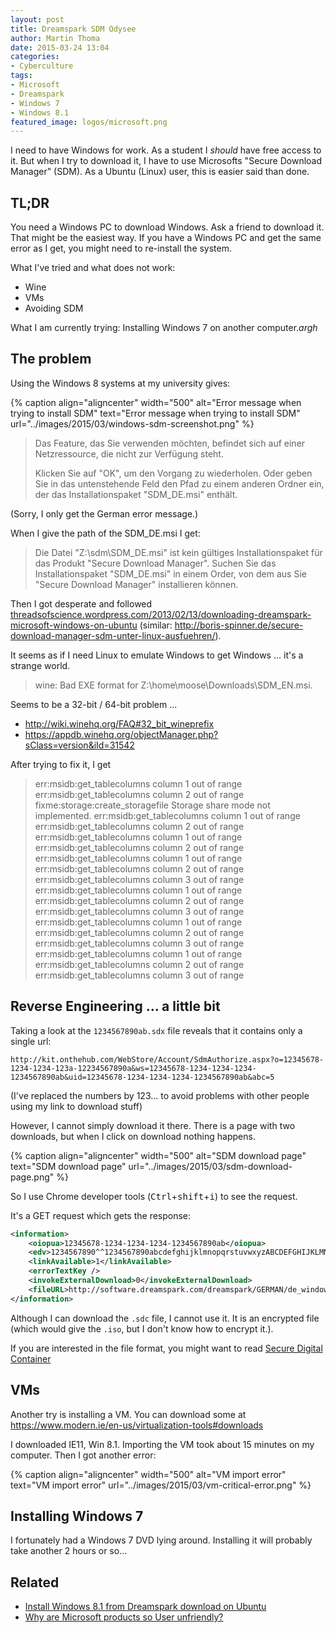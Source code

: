 ```yaml
---
layout: post
title: Dreamspark SDM Odysee
author: Martin Thoma
date: 2015-03-24 13:04
categories:
- Cyberculture
tags:
- Microsoft
- Dreamspark
- Windows 7
- Windows 8.1
featured_image: logos/microsoft.png
---
```

I need to have Windows for work. As a student I *should* have free access to
it. But when I try to download it, I have to use Microsofts
"Secure Download Manager" (SDM). As a Ubuntu (Linux) user, this is easier
said than done.

## TL;DR

You need a Windows PC to download Windows. Ask a friend to download it. That
might be the easiest way. If you have a Windows PC and get the same error as I
get, you might need to re-install the system.

What I've tried and what does not work:

* Wine
* VMs
* Avoiding SDM

What I am currently trying: Installing Windows 7 on another computer.*argh*


## The problem

Using the Windows 8 systems at my university gives:

{% caption align="aligncenter" width="500" alt="Error message when trying to install SDM" text="Error message when trying to install SDM" url="../images/2015/03/windows-sdm-screenshot.png" %}

> Das Feature, das Sie verwenden möchten, befindet sich auf einer Netzressource,
> die nicht zur Verfügung steht.
>
> Klicken Sie auf "OK", um den Vorgang zu wiederholen. Oder geben Sie in das
> untenstehende Feld den Pfad zu einem anderen Ordner ein, der das
> Installationspaket "SDM_DE.msi" enthält.

(Sorry, I only get the German error message.)

When I give the path of the SDM_DE.msi I get:

> Die Datei "Z:\sdm\SDM_DE.msi" ist kein gültiges Installationspaket für das
> Produkt "Secure Download Manager". Suchen Sie das Installationspaket
> "SDM_DE.msi" in einem Order, von dem aus Sie
> "Secure Download Manager" installieren können.

Then I got desperate and followed [threadsofscience.wordpress.com/2013/02/13/downloading-dreamspark-microsoft-windows-on-ubuntu](https://threadsofscience.wordpress.com/2013/02/13/downloading-dreamspark-microsoft-windows-on-ubuntu/) (similar: http://boris-spinner.de/secure-download-manager-sdm-unter-linux-ausfuehren/).

It seems as if I need Linux to emulate Windows to get Windows ... it's a
strange world.

> wine: Bad EXE format for Z:\home\moose\Downloads\SDM_EN.msi.

Seems to be a 32-bit / 64-bit problem ...

* http://wiki.winehq.org/FAQ#32_bit_wineprefix
* https://appdb.winehq.org/objectManager.php?sClass=version&iId=31542


After trying to fix it, I get

> err:msidb:get_tablecolumns column 1 out of range
> err:msidb:get_tablecolumns column 2 out of range
> fixme:storage:create_storagefile Storage share mode not implemented.
> err:msidb:get_tablecolumns column 1 out of range
> err:msidb:get_tablecolumns column 2 out of range
> err:msidb:get_tablecolumns column 1 out of range
> err:msidb:get_tablecolumns column 2 out of range
> err:msidb:get_tablecolumns column 1 out of range
> err:msidb:get_tablecolumns column 2 out of range
> err:msidb:get_tablecolumns column 3 out of range
> err:msidb:get_tablecolumns column 1 out of range
> err:msidb:get_tablecolumns column 2 out of range
> err:msidb:get_tablecolumns column 3 out of range
> err:msidb:get_tablecolumns column 1 out of range
> err:msidb:get_tablecolumns column 2 out of range
> err:msidb:get_tablecolumns column 3 out of range
> err:msidb:get_tablecolumns column 1 out of range
> err:msidb:get_tablecolumns column 2 out of range
> err:msidb:get_tablecolumns column 3 out of range


## Reverse Engineering ... a little bit

Taking a look at the `1234567890ab.sdx` file reveals that it contains only a single url:

```text
http://kit.onthehub.com/WebStore/Account/SdmAuthorize.aspx?o=12345678-1234-1234-123a-12234567890a&ws=12345678-1234-1234-1234-1234567890ab&uid=12345678-1234-1234-1234-1234567890ab&abc=5
```

(I've replaced the numbers by 123... to avoid problems with other people using
my link to download stuff)

However, I cannot simply download it there. There is a page with two downloads,
but when I click on download nothing happens.

{% caption align="aligncenter" width="500" alt="SDM download page" text="SDM download page" url="../images/2015/03/sdm-download-page.png" %}

So I use Chrome developer tools
(<kbd>Ctrl</kbd>+<kbd>shift</kbd>+<kbd>i</kbd>) to see the request.

It's a GET request which gets the response:

```xml
<information>
    <oiopua>12345678-1234-1234-1234-1234567890ab</oiopua>
    <edv>1234567890^^1234567890abcdefghijklmnopqrstuvwxyzABCDEFGHIJKLMNOPQRSTUVWXYZ0123456789</edv>
    <linkAvailable>1</linkAvailable>
    <errorTextKey />
    <invokeExternalDownload>0</invokeExternalDownload>
    <fileURL>http://software.dreamspark.com/dreamspark/GERMAN/de_windows_8.1_with_update_x64_dvd_4048209.01.sdc</fileURL>
</information>
```

Although I can download the `.sdc` file, I cannot use it. It is an encrypted
file (which would give the `.iso`, but I don't know how to encrypt it.).

If you are interested in the file format, you might want to read
[Secure Digital Container](https://en.wikipedia.org/wiki/Secure_Digital_Container)


## VMs

Another try is installing a VM. You can download some at
https://www.modern.ie/en-us/virtualization-tools#downloads

I downloaded IE11, Win 8.1. Importing the VM took about 15 minutes on my computer.
Then I got another error:

{% caption align="aligncenter" width="500" alt="VM import error" text="VM import error" url="../images/2015/03/vm-critical-error.png" %}


## Installing Windows 7

I fortunately had a Windows 7 DVD lying around. Installing it will probably
take another 2 hours or so...


## Related

* [Install Windows 8.1 from Dreamspark download on Ubuntu](http://superuser.com/questions/734924/install-windows-8-1-from-dreamspark-download-on-ubuntu)
* [Why are Microsoft products so User unfriendly?](http://martin-thoma.com/why-are-microsoft-products-so-user-unfriendly/)